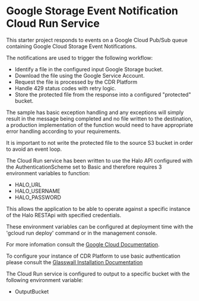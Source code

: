# Google Storage Event Notification Cloud Run Service

This starter project responds to events on a Google Cloud Pub/Sub queue containing Google Cloud Storage Event Notifications.

The notifications are used to trigger the following workflow:

* Identify a file in the configured input Google Storage bucket.
* Download the file using the Google Service Account.
* Request the file is processed by the CDR Platform
* Handle 429 status codes with retry logic.
* Store the protected file from the response into a configured "protected" bucket.

The sample has basic exception handling and any exceptions will simply result in the message being completed and no file written to the destination, a production implementation of the function would need to have
appropriate error handling according to your requirements.

It is important to not write the protected file to the source S3 bucket in order to avoid an event loop.

The Cloud Run service has been written to use the Halo API configured with the AuthenticationScheme set to Basic and therefore requires 3 environment variables to function:

* HALO_URL
* HALO_USERNAME
* HALO_PASSWORD

This allows the application to be able to operate against a specific instance of the Halo RESTApi with specified credentials.

These environment variables can be configured at deployment time with the 'gcloud run deploy' command or in the management console.

For more infomation consult the [Google Cloud Documentation](https://cloud.google.com/run/docs/configuring/services/environment-variables).

To configure your instance of CDR Platform to use basic authentication please consult the [Glasswall Installation Documentation](https://docs.glasswall.com/docs/cdr-platform-deployment-overview)

The Cloud Run service is configured to output to a specific bucket with the following environment variable:

* OutputBucket